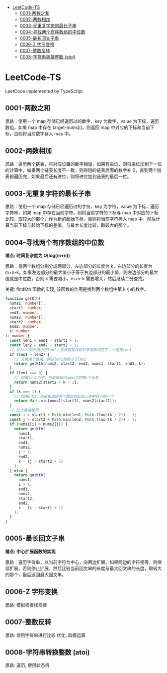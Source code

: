 - [LeetCode-TS](#leetcode-ts)
  - [0001-两数之和](#0001-两数之和)
  - [0002-两数相加](#0002-两数相加)
  - [0003-无重复字符的最长子串](#0003-无重复字符的最长子串)
  - [0004-寻找两个有序数组的中位数](#0004-寻找两个有序数组的中位数)
  - [0005-最长回文子串](#0005-最长回文子串)
  - [0006-Z 字形变换](#0006-z-字形变换)
  - [0007-整数反转](#0007-整数反转)
  - [0008-字符串转换整数 (atoi)](#0008-字符串转换整数-atoi)

# LeetCode-TS

LeetCode implemented by TypeScript

## 0001-两数之和

思路：使用一个 map 存储已经遍历过的数字，key 为数字，value 为下标，遍历数组，如果 map 中存在 target-nums[i]，则返回 map 中对应的下标和当前下标，否则将当前数字存入 map 中。

## 0002-两数相加

思路：遍历两个链表，将对应位置的数字相加，如果有进位，则将进位加到下一位的计算中，如果两个链表长度不一致，则将短的链表后面的数字补 0，直到两个链表都遍历完，如果最后还有进位，则将进位加到链表的最后一位。

## 0003-无重复字符的最长子串

思路：使用一个 map 存储已经遍历过的字符，key 为字符，value 为下标，遍历字符串，如果 map 中存在当前字符，则将当前字符的下标与 map 中对应的下标比较，取较大的那个，作为新的起始下标，否则将当前字符存入 map 中，然后计算当前下标与起始下标的差值，与最大长度比较，取较大的那个。

## 0004-寻找两个有序数组的中位数

**难点: 时间复杂度为 O(log(m+n))**

思路：将两个数组分别分成两部分，左边部分的长度为 k，右边部分的长度为 m+n-k，如果左边部分的最大值小于等于右边部分的最小值，则左边部分的最大值就是中位数，否则 k 需要减小，m+n-k 需要增大，然后继续二分查找。

关键: findKth 函数的实现, 该函数的作用是找到两个数组中第 k 小的数字。

```typescript
function getKth(
  nums1: number[],
  start1: number,
  end1: number,
  nums2: number[],
  start2: number,
  end2: number,
  k: number
): number {
  const len1 = end1 - start1 + 1;
  const len2 = end2 - start2 + 1;
  // 让len1的长度小于len2，这样就能保证如果有数组空了，一定是len1
  if (len1 > len2) {
    // 交换两个数组，保证len1始终小于len2
    return getKth(nums2, start2, end2, nums1, start1, end1, k);
  }
  if (len1 === 0) {
    // 如果len1为空，则直接返回nums2的第k个元素
    return nums2[start2 + k - 1];
  }
  if (k === 1) {
    // 如果k为1，则直接返回两个数组的起始元素中较小的一个
    return Math.min(nums1[start1], nums2[start2]);
  }
  // 防止数组越界
  const i = start1 + Math.min(len1, Math.floor(k / 2)) - 1;
  const j = start2 + Math.min(len2, Math.floor(k / 2)) - 1;
  if (nums1[i] > nums2[j]) {
    return getKth(
      nums1,
      start1,
      end1,
      nums2,
      j + 1,
      end2,
      k - (j - start2 + 1)
    );
  } else {
    return getKth(
      nums1,
      i + 1,
      end1,
      nums2,
      start2,
      end2,
      k - (i - start1 + 1)
    );
  }
}
```

## 0005-最长回文子串

**难点: 中心扩展函数的实现**

思路：遍历字符串，以当前字符为中心，向两边扩展，如果两边的字符相等，则继续扩展，否则停止扩展，然后比较当前回文串的长度与最大回文串的长度，取较大的那个，最后返回最大回文串。

## 0006-Z 字形变换

思路: 模拟或者找规律

## 0007-整数反转

思路: 使用字符串进行比较
优化: 取模运算

## 0008-字符串转换整数 (atoi)

思路: 遍历, 使用状态机
